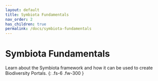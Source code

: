 ```yaml
---
layout: default
title: Symbiota Fundamentals
nav_order: 2
has_children: true
permalink: /docs/symbiota-fundamentals
---
```


# Symbiota Fundamentals

Learn about the Symbiota framework and how it can be used to create Biodiversity Portals.
{: .fs-6 .fw-300 }